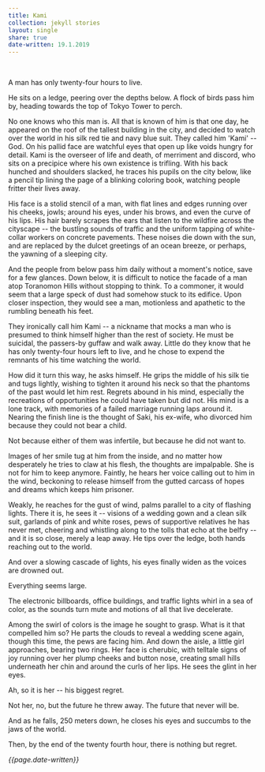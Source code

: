```yaml
---
title: Kami
collection: jekyll stories
layout: single
share: true
date-written: 19.1.2019
---
```


&nbsp;
&nbsp;

<p>
A man has only twenty-four hours to live.
</p>

<p>
He sits on a ledge, peering over the depths below. A flock of birds pass him by, heading towards the top of Tokyo Tower to perch.
</p>

<p>
No one knows who this man is. All that is known of him is that one day, he appeared on the roof of the tallest building in the city, and decided to watch over the world in his silk red tie and navy blue suit. They called him 'Kami' -- God. On his pallid face are watchful eyes that open up like voids hungry for detail. Kami is the overseer of life and death, of merriment and discord, who sits on a precipice where his own existence is trifling. With his back hunched and shoulders slacked, he traces his pupils on the city below, like a pencil tip lining the page of a blinking coloring book, watching people fritter their lives away. 
</p>

<p>
His face is a stolid stencil of a man, with flat lines and edges running over his cheeks, jowls; around his eyes, under his brows, and even the curve of his lips. His hair barely scrapes the ears that listen to the wildfire across the cityscape -- the bustling sounds of traffic and the uniform tapping of white-collar workers on concrete pavements. These noises die down with the sun, and are replaced by the dulcet greetings of an ocean breeze, or perhaps, the yawning of a sleeping city. 
</p>

<p>
And the people from below pass him  daily without a moment's notice, save for a few glances. Down below, it is difficult to notice the facade of a man atop Toranomon Hills without stopping to think. To a commoner, it would seem that a large speck of dust had somehow stuck to its edifice. Upon closer inspection, they would see a man, motionless and apathetic to the rumbling beneath his feet. 
</p>

<p>
They ironically call him Kami -- a nickname that mocks a man who is presumed to think himself higher than the rest of society. He must be suicidal, the passers-by guffaw and walk away. Little do they know that he has only twenty-four hours left to live, and he chose to expend the remnants of his time watching the world. 
</p>

<p>
How did it turn this way, he asks himself.  He grips the middle of his silk tie and tugs lightly, wishing to tighten it around his neck so that the phantoms of the past would let him rest. Regrets abound in his mind, especially the recreations of opportunities he could have taken but did not. His mind is a lone track, with memories of a failed marriage running laps around it. Nearing the finish line is the thought of Saki, his ex-wife, who divorced him because they could not bear a child. 
</p>

<p>
Not because either of them was infertile, but because he did not want to.
</p>

<p>
Images of her smile tug at him from the inside, and no matter how desperately he tries to claw at his flesh, the thoughts are impalpable. She is not for him to keep anymore. Faintly, he hears her voice calling out to him in the wind, beckoning to release himself from the gutted carcass of hopes and dreams which keeps him prisoner. 
</p>

<p>
Weakly, he reaches for the gust of wind, palms parallel to a city of flashing lights. There it is, he sees it -- visions of a wedding gown and a clean silk suit, garlands of pink and white roses, pews of supportive relatives he has never met, cheering and whistling along to the tolls that echo at the belfry -- and it is so close, merely a leap away. He tips over the ledge, both hands reaching out to the world.
</p>

<p>
And over a slowing cascade of lights, his eyes finally widen as the voices are drowned out.
</p>

<p>
 Everything seems large. 
</p>

<p>
The electronic billboards, office buildings, and traffic lights whirl in a sea of color, as the sounds turn mute and motions of all that live decelerate.
</p>

<p>
Among the swirl of colors is the image he sought to grasp. What is it that compelled him so? He parts the clouds to reveal a wedding scene again, though this time, the pews are facing him. And down the aisle, a little girl approaches, bearing two rings. Her face is cherubic, with telltale signs of joy running over her plump cheeks and button nose, creating small hills underneath her chin and around the curls of her lips. He sees the glint in her eyes.
</p>

<p>
Ah, so it is her -- his biggest regret.
</p>

<p>
 Not her, no, but the future he threw away. The future that never will be.
</p>

<p>
And as he falls, 250 meters down, he closes his eyes and succumbs to the jaws of the world. 
</p>

<p>
Then, by the end of the twenty fourth hour, there is nothing but regret.
</p>



<em> {{page.date-written}} </em>
